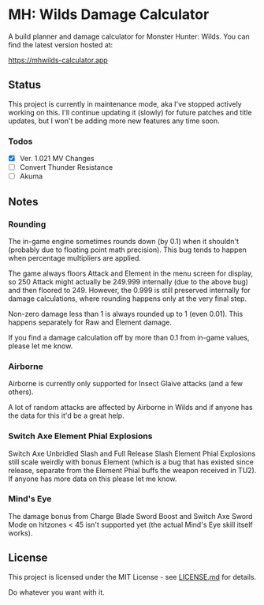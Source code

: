 # MH: Wilds Damage Calculator

A build planner and damage calculator for Monster Hunter: Wilds. You can find the latest version hosted at:

https://mhwilds-calculator.app

## Status

This project is currently in maintenance mode, aka I've stopped actively working on this. I'll continue updating it (slowly) for future patches and title updates, but I won't be adding more new features any time soon.

### Todos

- [x] Ver. 1.021 MV Changes
- [ ] Convert Thunder Resistance
- [ ] Akuma

## Notes

### Rounding

The in-game engine sometimes rounds down (by 0.1) when it shouldn't (probably due to floating point math precision). This bug tends to happen when percentage multipliers are applied.

The game always floors Attack and Element in the menu screen for display, so 250 Attack might actually be 249.999 internally (due to the above bug) and then floored to 249. However, the 0.999 is still preserved internally for damage calculations, where rounding happens only at the very final step.

Non-zero damage less than 1 is always rounded up to 1 (even 0.01). This happens separately for Raw and Element damage.

If you find a damage calculation off by more than 0.1 from in-game values, please let me know.

### Airborne

Airborne is currently only supported for Insect Glaive attacks (and a few others).

A lot of random attacks are affected by Airborne in Wilds and if anyone has the data for this it'd be a great help.

### Switch Axe Element Phial Explosions

Switch Axe Unbridled Slash and Full Release Slash Element Phial Explosions still scale weirdly with bonus Element (which is a bug that has existed since release, separate from the Element Phial buffs the weapon received in TU2). If anyone has more data on this please let me know.

### Mind's Eye

The damage bonus from Charge Blade Sword Boost and Switch Axe Sword Mode on hitzones < 45 isn't supported yet (the actual Mind's Eye skill itself works).

## License

This project is licensed under the MIT License - see [LICENSE.md](LICENSE.md) for details.

Do whatever you want with it.
